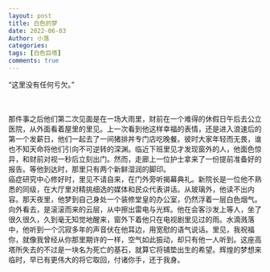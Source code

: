 ```yaml
---
layout: post
title: 白色的梦
date: 2022-06-03
Author: 小落
categories: 
tags: [白色巨塔]
comments: true
--- 
```

“这里没有任何亏欠。”
<!-- more -->
<br><br>
那件事之后他们第二次见面是在一场大雨里，财前在一个难得的休假日午后去公立医院，从外面看着屋里的里见。上一次看到他这样幸福的表情，还是进入浪速后的第一个发薪日，他们一起去了一间猪排丼专门店吃晚餐。彼时大家年轻而无畏，谁也不知天命将他们引向不可逆转的深渊。临近下班里见才发现窗外的人，他面色惊异，和财前对视一秒后立刻出门。然而，走廊上一位护士拿来了一份提前准备好的报告。等他到达时，那里只有两个新鲜湿润的脚印。<br>
癌症研究中心修好时，里见不请自来，在门外旁听揭幕典礼。新院长是一位他不熟悉的同级，在大厅里对精挑细选的媒体和民众代表讲话。从玻璃外，他读不出内容。那天夜里，他梦到自己身处一个装修堂皇的办公室，仍然浮着一层白色烟气。向外看去，是滚滚而来的云层，从中擦出雷电与光辉。他在会客沙发上等人，坐了很久很久，久到毫无知觉地醒来，窗外下着他只在电视剧里见过的雨。水滴溅落中，他听到一个沉寂多年的声音伏在他耳边，用宽慰的语气说话。里见，我祝福你，就像我曾经从你那里期许的一样，空气如此振动，却只有他一人听到。这座高塔所失去的不过是一块名为死亡的基石，就算它将铺垫出生的希望。辉煌的梦想来临时，早已有更伟大的将它取回，付诸你手，还于我身。
